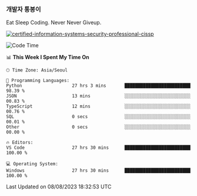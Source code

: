 ### 개발자 통붕이
Eat Sleep Coding.
Never Never Giveup.

[![certified-information-systems-security-professional-cissp](https://user-images.githubusercontent.com/44606727/157613689-acd84ec6-5f8f-4e79-89d9-a8d51f033634.png)](https://www.credly.com/badges/f394a010-85a0-450b-9136-8043af01d71c/public_url)

<!--START_SECTION:waka-->
![Code Time](http://img.shields.io/badge/Code%20Time-1%2C717%20hrs%2013%20mins-blue)

📊 **This Week I Spent My Time On** 

```text
🕑︎ Time Zone: Asia/Seoul

💬 Programming Languages: 
Python                   27 hrs 3 mins       █████████████████████████   98.39 % 
JSON                     13 mins             ░░░░░░░░░░░░░░░░░░░░░░░░░   00.83 % 
TypeScript               12 mins             ░░░░░░░░░░░░░░░░░░░░░░░░░   00.76 % 
SQL                      0 secs              ░░░░░░░░░░░░░░░░░░░░░░░░░   00.01 % 
Other                    0 secs              ░░░░░░░░░░░░░░░░░░░░░░░░░   00.00 % 

🔥 Editors: 
VS Code                  27 hrs 30 mins      █████████████████████████   100.00 % 

💻 Operating System: 
Windows                  27 hrs 30 mins      █████████████████████████   100.00 % 
```


 Last Updated on 08/08/2023 18:32:53 UTC
<!--END_SECTION:waka-->
